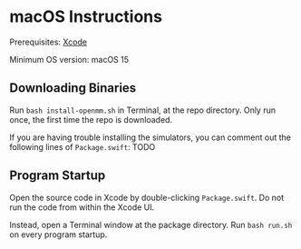 # macOS Instructions

Prerequisites: [Xcode](https://developer.apple.com/xcode)

Minimum OS version: macOS 15

## Downloading Binaries

Run `bash install-openmm.sh` in Terminal, at the repo directory. Only run once, the first time the repo is downloaded.

If you are having trouble installing the simulators, you can comment out the following lines of `Package.swift`: TODO

## Program Startup

Open the source code in Xcode by double-clicking `Package.swift`. Do not run the code from within the Xcode UI.

Instead, open a Terminal window at the package directory. Run `bash run.sh` on every program startup.
